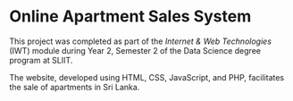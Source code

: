 # Online Apartment Sales System

This project was completed as part of the *Internet & Web Technologies* (IWT) module during Year 2, Semester 2 of the Data Science degree program at SLIIT. 

The website, developed using HTML, CSS, JavaScript, and PHP, facilitates the sale of apartments in Sri Lanka.
